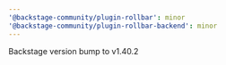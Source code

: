 ```yaml
---
'@backstage-community/plugin-rollbar': minor
'@backstage-community/plugin-rollbar-backend': minor
---
```


Backstage version bump to v1.40.2
